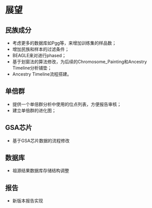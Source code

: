 # 展望
## 民族成分
- 考虑更多的数据库如Pgg等，来增加训练集的样品数；
- 增加民族和样本的过滤条件；
- BEAGLE来对进行phased；
- 基于划窗法的算法修改，为后续的Chromosome_Painting和Ancestry Timeline分析铺垫；
- Ancestry Timeline流程搭建。


## 单倍群
- 提供一个单倍群分析中使用的位点列表，方便报告审核；
- 建立单倍群的进化图；

## GSA芯片
- 基于GSA芯片数据的流程修改

## 数据库
- 祖源结果数据库存储结构调整

## 报告
- 新版本报告实现